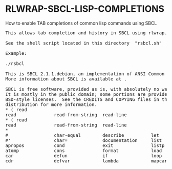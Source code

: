# RLWRAP-SBCL-LISP-COMPLETIONS
How to enable TAB completions of common lisp commands using SBCL
<pre>
This allows tab completion and history in SBCL using rlwrap.

See the shell script located in this directory  "rsbcl.sh"  as it provides arguments to specify breaks and calls sbcl.

Example:

./rsbcl

This is SBCL 2.1.1.debian, an implementation of ANSI Common Lisp.
More information about SBCL is available at <http://www.sbcl.org/>.

SBCL is free software, provided as is, with absolutely no warranty.
It is mostly in the public domain; some portions are provided under
BSD-style licenses.  See the CREDITS and COPYING files in the
distribution for more information.
* ( read
read              read-from-string  read-line         
* ( read
read              read-from-string  read-line         
*       
#                 char-equal        describe          let               princ             read-line         string-upcase
#'                char=             documentation     list              print             setf              string=
apropos           cond              exit              listp             ql:quickload      string            symbolp
atomp             cons              format            load              quote             string-downcase   t
car               defun             if                loop              read              string-equal      write
cdr               defvar            lambda            mapcar            read-from-string  string-trim       write-line
